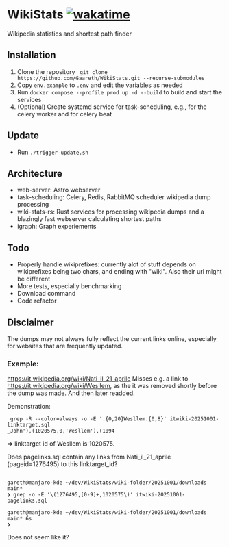 # WikiStats [![wakatime](https://wakatime.com/badge/user/58cbdf08-bbb1-4720-96b5-3e6c96e7f148/project/fe252dde-c610-43d7-ab13-cda697080d5a.svg)](https://wakatime.com/badge/user/58cbdf08-bbb1-4720-96b5-3e6c96e7f148/project/fe252dde-c610-43d7-ab13-cda697080d5a)
Wikipedia statistics and shortest path finder


## Installation
1. Clone the repository
` git clone https://github.com/Gaareth/WikiStats.git --recurse-submodules`
2. Copy `env.example` to `.env` and edit the variables as needed
3. Run `docker compose --profile prod up -d --build` to build and start the services
4. (Optional) Create systemd service for task-scheduling, e.g., for the celery worker and for celery beat

## Update
- Run `./trigger-update.sh`


## Architecture

- web-server: Astro webserver
- task-scheduling: Celery, Redis, RabbitMQ scheduler wikipedia dump processing
- wiki-stats-rs: Rust services for processing wikipedia dumps and a blazingly fast webserver calculating shortest paths 
- igraph: Graph experiements

## Todo
- Properly handle wikiprefixes: currently alot of stuff depends on wikiprefixes being two chars, and ending with "wiki". Also their url might be different
- More tests, especially benchmarking
- Download command
- Code refactor

## Disclaimer

The dumps may not always fully reflect the current links online, especially for websites that are frequently updated. 
### Example: 
https://it.wikipedia.org/wiki/Nati_il_21_aprile
Misses e.g. a link to https://it.wikipedia.org/wiki/Wesllem, as the it was removed shortly before the dump was made. And then later readded. 

Demonstration:
```
 grep -R --color=always -o -E '.{0,20}Wesllem.{0,8}' itwiki-20251001-linktarget.sql
_John'),(1020575,0,'Wesllem'),(1094
```

=> linktarget id of Wesllem is 1020575.

Does pagelinks.sql contain any links from Nati_il_21_aprile (pageid=1276495) to this linktarget_id?

```

gareth@manjaro-kde ~/dev/WikiStats/wiki-folder/20251001/downloads main*
❯ grep -o -E '\(1276495,[0-9]+,1020575\)' itwiki-20251001-pagelinks.sql

gareth@manjaro-kde ~/dev/WikiStats/wiki-folder/20251001/downloads main* 6s
❯ 
```

Does not seem like it?